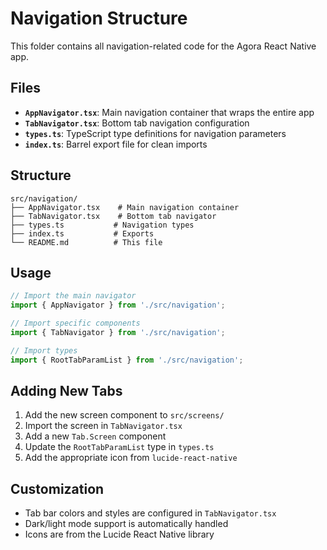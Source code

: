 # Navigation Structure

This folder contains all navigation-related code for the Agora React Native app.

## Files

- **`AppNavigator.tsx`**: Main navigation container that wraps the entire app
- **`TabNavigator.tsx`**: Bottom tab navigation configuration
- **`types.ts`**: TypeScript type definitions for navigation parameters
- **`index.ts`**: Barrel export file for clean imports

## Structure

```
src/navigation/
├── AppNavigator.tsx    # Main navigation container
├── TabNavigator.tsx    # Bottom tab navigator
├── types.ts           # Navigation types
├── index.ts           # Exports
└── README.md          # This file
```

## Usage

```typescript
// Import the main navigator
import { AppNavigator } from './src/navigation';

// Import specific components
import { TabNavigator } from './src/navigation';

// Import types
import { RootTabParamList } from './src/navigation';
```

## Adding New Tabs

1. Add the new screen component to `src/screens/`
2. Import the screen in `TabNavigator.tsx`
3. Add a new `Tab.Screen` component
4. Update the `RootTabParamList` type in `types.ts`
5. Add the appropriate icon from `lucide-react-native`

## Customization

- Tab bar colors and styles are configured in `TabNavigator.tsx`
- Dark/light mode support is automatically handled
- Icons are from the Lucide React Native library
